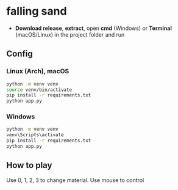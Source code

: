 # falling sand

- **Download release**, **extract**, open **cmd** (Windows) or **Terminal** (macOS/Linux) in the project folder and run

## Config

### Linux (Arch), macOS

```sh
python -m venv venv
source venv/bin/activate
pip install -r requirements.txt
python app.py
```

### Windows

```sh
python -m venv venv
venv\Scripts\activate
pip install -r requirements.txt
python app.py
```

## How to play

Use 0, 1, 2, 3 to change material.
Use mouse to control
